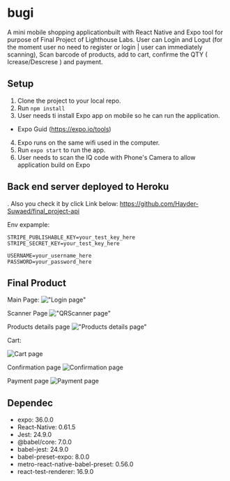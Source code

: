 # bugi
A mini mobile shopping applicationbuilt with React Native and Expo tool for purpose of Final Project of Lighthouse Labs.
User can Login and Logut (for the moment user no need to register or login | user can immediately scanning), Scan barcode of products, add to cart, confirme the QTY ( Icrease/Descrese ) and payment.


## Setup

1. Clone the project to your local repo.
2. Run `npm install`
3. User needs ti install Expo app on mobile so he can run the application.
* Expo Guid (https://expo.io/tools)
4. Expo runs on the same wifi used in the computer.
5. Run `expo start` to run the app.
6. User needs to scan the IQ code with Phone's Camera to allow application build on Expo



## Back end server deployed to Heroku
. Also you check it by click Link below:
https://github.com/Hayder-Suwaed/final_project-api

Env expample:
```
STRIPE_PUBLISHABLE_KEY=your_test_key_here
STRIPE_SECRET_KEY=your_test_key_here

USERNAME=your_username_here
PASSWORD=your_password_here
```


## Final Product

Main Page:
!["Login page"](https://github.com/Hayder-Suwaed/final_project/blob/master/public/images/IMG_2524.PNG)

Scanner Page
!["QRScanner page"](https://github.com/Hayder-Suwaed/final_project/blob/master/public/images/IMG_2525.PNG)

Products details page
!["Products details page"](https://github.com/Hayder-Suwaed/final_project/blob/master/public/images/IMG_2526.PNG)

Cart:

![Cart page](https://github.com/Hayder-Suwaed/final_project/blob/master/public/images/IMG_2528.PNG)

Confirmation page
![Confirmation page](https://github.com/Hayder-Suwaed/final_project/blob/master/public/images/IMG_2527.PNG)

Payment page
![Payment page](https://github.com/Hayder-Suwaed/final_project/blob/master/public/images/IMG_2529.PNG)


## Dependec
* expo: 36.0.0
* React-Native: 0.61.5
* Jest: 24.9.0
* @babel/core: 7.0.0
* babel-jest: 24.9.0
* babel-preset-expo: 8.0.0
* metro-react-native-babel-preset: 0.56.0
* react-test-renderer: 16.9.0
